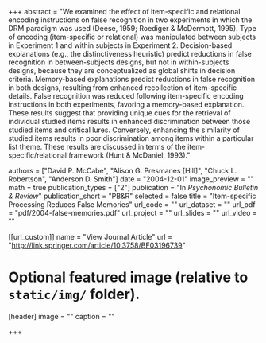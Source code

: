 +++
abstract = "We examined the effect of item-specific and relational encoding instructions on false recognition in two experiments in which the DRM paradigm was used (Deese, 1959; Roediger & McDermott, 1995). Type of encoding (item-specific or relational) was manipulated between subjects in Experiment 1 and within subjects in Experiment 2. Decision-based explanations (e.g., the distinctiveness heuristic) predict reductions in false recognition in between-subjects designs, but not in within-subjects designs, because they are conceptualized as global shifts in decision criteria. Memory-based explanations predict reductions in false recognition in both designs, resulting from enhanced recollection of item-specific details. False recognition was reduced following item-specific encoding instructions in both experiments, favoring a memory-based explanation. These results suggest that providing unique cues for the retrieval of individual studied items results in enhanced discrimination between those studied items and critical lures. Conversely, enhancing the similarity of studied items results in poor discrimination among items within a particular list theme. These results are discussed in terms of the item-specific/relational framework (Hunt & McDaniel, 1993)."

authors = ["David P. McCabe", "Alison G. Presmanes [Hill]", "Chuck L. Robertson", "Anderson D. Smith"]
date = "2004-12-01"
image_preview = ""
math = true
publication_types = ["2"]
publication = "In *Psychonomic Bulletin & Review*"
publication_short = "PB&R"
selected = false
title = "Item-specific Processing Reduces False Memories"
url_code = ""
url_dataset = ""
url_pdf = "pdf/2004-false-memories.pdf"
url_project = ""
url_slides = ""
url_video = ""

[[url_custom]]
name = "View Journal Article"
url = "http://link.springer.com/article/10.3758/BF03196739"

# Optional featured image (relative to `static/img/` folder).
[header]
image = ""
caption = ""

+++
